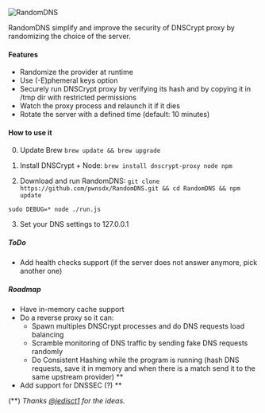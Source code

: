 ![RandomDNS](https://raw.githubusercontent.com/pwnsdx/RandomDNS/master/screenshot.jpg)

RandomDNS simplify and improve the security of DNSCrypt proxy by randomizing the choice of the server.

#### Features

- Randomize the provider at runtime
- Use (-E)phemeral keys option
- Securely run DNSCrypt proxy by verifying its hash and by copying it in /tmp dir with restricted permissions
- Watch the proxy process and relaunch it if it dies
- Rotate the server with a defined time (default: 10 minutes)

#### How to use it

0) Update Brew
```brew update && brew upgrade```

1) Install DNSCrypt + Node:
```brew install dnscrypt-proxy node npm```

2) Download and run RandomDNS:
```git clone https://github.com/pwnsdx/RandomDNS.git && cd RandomDNS && npm update```

```sudo DEBUG=* node ./run.js```

3) Set your DNS settings to 127.0.0.1

##### ToDo

- Add health checks support (if the server does not answer anymore, pick another one)

##### Roadmap

- Have in-memory cache support
- Do a reverse proxy so it can:
	- Spawn multiples DNSCrypt processes and do DNS requests load balancing
	- Scramble monitoring of DNS traffic by sending fake DNS requests randomly
	- Do Consistent Hashing while the program is running (hash DNS requests, save it in memory and when there is a match send it to the same upstream provider) \*\*
- Add support for DNSSEC (?) \*\*

(\*\*) *Thanks [@jedisct1](https://github.com/jedisct1) for the ideas.*